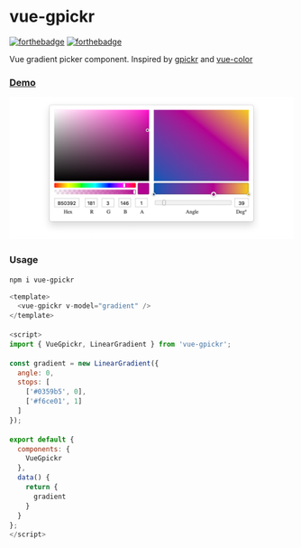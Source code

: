 # vue-gpickr

[![forthebadge](https://forthebadge.com/images/badges/made-with-vue.svg)](https://forthebadge.com)
[![forthebadge](https://forthebadge.com/images/badges/built-with-love.svg)](https://forthebadge.com)

Vue gradient picker component. Inspired by [gpickr](https://simonwep.github.io/gpickr) and [vue-color](https://xiaokaike.github.io/vue-color/)
### [Demo](https://insky.github.io/vue-gpickr/)
  
![vue-gpickr](./scr.png?raw=true "How it looks")   
  
  
### Usage
```
npm i vue-gpickr
```

```js
<template>
  <vue-gpickr v-model="gradient" />
</template>

<script>
import { VueGpickr, LinearGradient } from 'vue-gpickr';

const gradient = new LinearGradient({
  angle: 0,
  stops: [
    ['#0359b5', 0],
    ['#f6ce01', 1]
  ]
});

export default {
  components: {
    VueGpickr
  },
  data() {
    return {
      gradient
    }
  }
};
</script>
```
